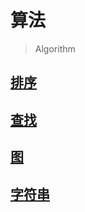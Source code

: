 # 算法

>Algorithm

## [排序](/algorithm/sort)

## [查找](/algorithm/search)

## [图](/algorithm/graph)

## [字符串](/algorithm/string)